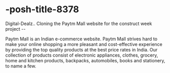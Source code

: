 # -posh-title-8378
Digital-Dealz..
Cloning the Paytm Mall website for the construct week project --

Paytm Mall is an Indian e-commerce website. Paytm Mall strives hard to make your online shopping a more pleasant and cost-effective experience by providing the top quality products at the best price rates in India. Our collection of products consist of electronic appliances, clothes, grocery, home and kitchen products, backpacks, automobiles, books and stationery, to name a few.

